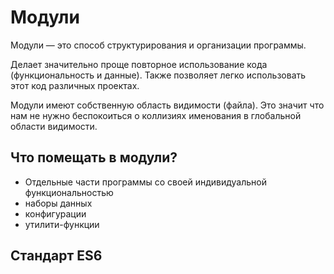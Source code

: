 # Модули

Модули — это способ структурирования и организации программы.

Делает значительно проще повторное использование кода (функциональность и данные). Также позволяет легко использовать этот код различных проектах.

Модули имеют собственную область видимости (файла). Это значит что нам не нужно беспокоиться о коллизиях именования в глобальной области видимости.

## Что помещать в модули?

- Отдельные части программы со своей индивидуальной функциональностью
- наборы данных
- конфигурации
- утилити-функции

## Стандарт ES6